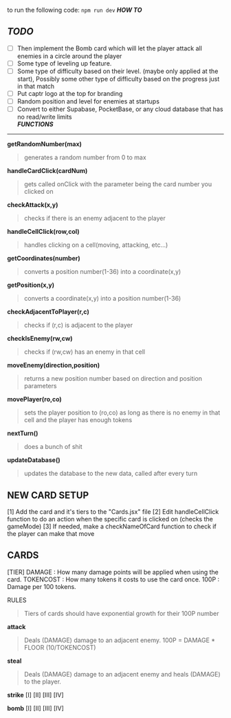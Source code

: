 to run the following code:
`npm run dev`
***HOW TO***

***TODO***
----------
- [ ] Then implement the Bomb card which will let the player attack all enemies in a circle around the player  
- [ ] Some type of leveling up feature.  
- [ ] Some type of difficulty based on their level. (maybe only applied at the start), Possibly some other type of difficulty based on the progress just in that match  
- [ ] Put captr logo at the top for branding  
- [ ] Random position and level for enemies at startups  
- [ ] Convert to either Supabase, PocketBase, or any cloud database that has no read/write limits  
***FUNCTIONS***
---------------

**getRandomNumber(max)** 
> generates a random number from 0 to max

**handleCardClick(cardNum)** 
> gets called onClick with the parameter being the card number you clicked on

**checkAttack(x,y)** 
> checks if there is an enemy adjacent to the player

**handleCellClick(row,col)** 
> handles clicking on a cell(moving, attacking, etc...)

**getCoordinates(number)** 
> converts a position number(1-36) into a coordinate(x,y)

**getPosition(x,y)** 
> converts a coordinate(x,y) into a position number(1-36)

**checkAdjacentToPlayer(r,c)** 
> checks if (r,c) is adjacent to the player

**checkIsEnemy(rw,cw)** 
> checks if (rw,cw) has an enemy in that cell

**moveEnemy(direction,position)** 
> returns a new position number based on direction and position parameters

**movePlayer(ro,co)** 
> sets the player position to (ro,co) as long as there is no enemy in that cell and the player has enough tokens

**nextTurn()** 
> does a bunch of shit

**updateDatabase()** 
> updates the database to the new data, called after every turn

**NEW CARD SETUP**
------------------
[1] Add the card and it's tiers to the "Cards.jsx" file
[2] Edit handleCellClick function to do an action when the specific card is clicked on (checks the gameMode)
[3] If needed, make a checkNameOfCard function to check if the player can make that move

**CARDS**
---------
[TIER]
DAMAGE    : How many damage points will be applied when using the card.
TOKENCOST : How many tokens it costs to use the card once.
100P      : Damage per 100 tokens.

RULES
> Tiers of cards should have exponential growth for their 100P number


**attack**
> Deals (DAMAGE) damage to an adjacent enemy.
> 100P = DAMAGE * FLOOR (10/TOKENCOST)

**steal**
> Deals (DAMAGE) damage to an adjacent enemy and heals (DAMAGE) to the player.

**strike**
[I]
[II]
[III]
[IV]

**bomb**
[I]
[II]
[III]
[IV]
